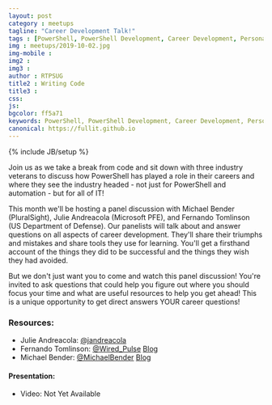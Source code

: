 ```yaml
---
layout: post
category : meetups
tagline: "Career Development Talk!"
tags : [PowerShell, PowerShell Development, Career Development, Personal Skills]
img : meetups/2019-10-02.jpg
img-mobile : 
img2 : 
img3 : 
author : RTPSUG
title2 : Writing Code
title3 : 
css: 
js: 
bgcolor: ff5a71
keywords: PowerShell, PowerShell Development, Career Development, Personal Skills
canonical: https://fullit.github.io
---
```

{% include JB/setup %}

Join us as we take a break from code and sit down with three industry veterans to discuss how PowerShell has played a role in their careers and where they see the industry headed - not just for PowerShell and automation - but for all of IT!

<!--more-->

This month we'll be hosting a panel discussion with Michael Bender (PluralSight), Julie Andreacola (Microsoft PFE), and Fernando Tomlinson (US Department of Defense). Our panelists will talk about and answer questions on all aspects of career development. They'll share their triumphs and mistakes and share tools they use for learning. You'll get a firsthand account of the things they did to be successful and the things they wish they had avoided.

But we don't just want you to come and watch this panel discussion! You're invited to ask questions that could help you figure out where you should focus your time and what are useful resources to help you get ahead! This is a unique opportunity to get direct answers YOUR career questions!

### Resources:

* Julie Andreacola: [@jandreacola](https://twitter.com/jandreacola)
* Fernando Tomlinson: [@Wired_Pulse](https://twitter.com/Wired_Pulse) [Blog](https://cyberfibers.com/)
* Michael Bender: [@MichaelBender](https://twitter.com/MichaelBender) [Blog](https://www.itsallgeek2mike.com/)

#### Presentation:

* Video: Not Yet Available

